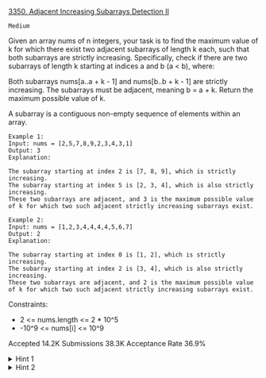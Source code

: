 [3350. Adjacent Increasing Subarrays Detection II](https://leetcode.com/problems/adjacent-increasing-subarrays-detection-ii/)

`Medium`

Given an array nums of n integers, your task is to find the maximum value of k for which there exist two adjacent subarrays of length k each, such that both subarrays are strictly increasing. Specifically, check if there are two subarrays of length k starting at indices a and b (a < b), where:

Both subarrays nums[a..a + k - 1] and nums[b..b + k - 1] are strictly increasing.
The subarrays must be adjacent, meaning b = a + k.
Return the maximum possible value of k.

A subarray is a contiguous non-empty sequence of elements within an array.

```
Example 1:
Input: nums = [2,5,7,8,9,2,3,4,3,1]
Output: 3
Explanation:

The subarray starting at index 2 is [7, 8, 9], which is strictly increasing.
The subarray starting at index 5 is [2, 3, 4], which is also strictly increasing.
These two subarrays are adjacent, and 3 is the maximum possible value of k for which two such adjacent strictly increasing subarrays exist.

Example 2:
Input: nums = [1,2,3,4,4,4,4,5,6,7]
Output: 2
Explanation:

The subarray starting at index 0 is [1, 2], which is strictly increasing.
The subarray starting at index 2 is [3, 4], which is also strictly increasing.
These two subarrays are adjacent, and 2 is the maximum possible value of k for which two such adjacent strictly increasing subarrays exist.
```

Constraints:

- 2 <= nums.length <= 2 * 10^5
- -10^9 <= nums[i] <= 10^9

Accepted
14.2K
Submissions
38.3K
Acceptance Rate
36.9%

<details>
<summary>Hint 1</summary>

Find the boundaries between strictly increasing subarrays.

</details>
<details>
<summary>Hint 2</summary>

Can we use binary search?

</details>